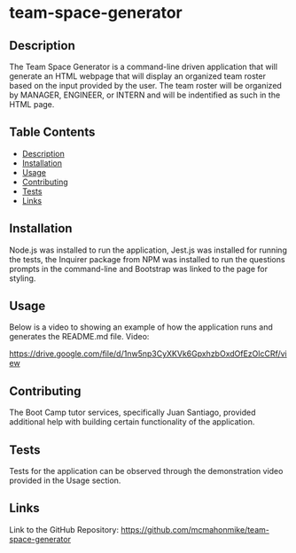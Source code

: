 # team-space-generator
## Description
The Team Space Generator is a command-line driven application that will generate an HTML webpage that will display an organized team roster based on the input provided by the user. The team roster will be organized by MANAGER, ENGINEER, or INTERN and will be indentified as such in the HTML page.

## Table Contents
- [Description](#description)
- [Installation](#installation)
- [Usage](#usage)
- [Contributing](#contributing)
- [Tests](#tests)
- [Links](#links)

## Installation

Node.js was installed to run the application, Jest.js was installed for running the tests, the Inquirer package from NPM was installed to run the questions prompts in the command-line and Bootstrap was linked to the page for styling.

## Usage
Below is a video to showing an example of how the application runs and generates the README.md file. Video:

https://drive.google.com/file/d/1nw5np3CyXKVk6GpxhzbOxdOfEzOlcCRf/view

## Contributing
The Boot Camp tutor services, specifically Juan Santiago, provided additional help with building certain functionality of the application.

## Tests
Tests for the application can be observed through the demonstration video provided in the Usage section.

## Links

Link to the GitHub Repository: https://github.com/mcmahonmike/team-space-generator
